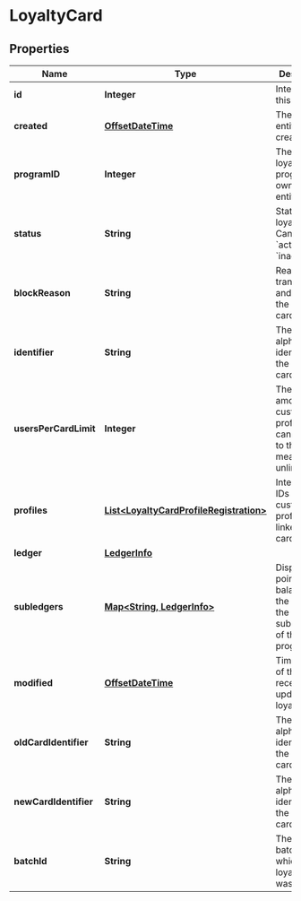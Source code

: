 

# LoyaltyCard


## Properties

Name | Type | Description | Notes
------------ | ------------- | ------------- | -------------
**id** | **Integer** | Internal ID of this entity. | 
**created** | [**OffsetDateTime**](OffsetDateTime.md) | The time this entity was created. | 
**programID** | **Integer** | The ID of the loyalty program that owns this entity. | 
**status** | **String** | Status of the loyalty card. Can be &#x60;active&#x60; or &#x60;inactive&#x60;.  | 
**blockReason** | **String** | Reason for transferring and blocking the loyalty card.  |  [optional]
**identifier** | **String** | The alphanumeric identifier of the loyalty card.  | 
**usersPerCardLimit** | **Integer** | The max amount of customer profiles that can be linked to the card. 0 means unlimited.  | 
**profiles** | [**List&lt;LoyaltyCardProfileRegistration&gt;**](LoyaltyCardProfileRegistration.md) | Integration IDs of the customers profiles linked to the card. |  [optional]
**ledger** | [**LedgerInfo**](LedgerInfo.md) |  |  [optional]
**subledgers** | [**Map&lt;String, LedgerInfo&gt;**](LedgerInfo.md) | Displays point balances of the card in the subledgers of the loyalty program. |  [optional]
**modified** | [**OffsetDateTime**](OffsetDateTime.md) | Timestamp of the most recent update of the loyalty card. |  [optional]
**oldCardIdentifier** | **String** | The alphanumeric identifier of the loyalty card.  |  [optional]
**newCardIdentifier** | **String** | The alphanumeric identifier of the loyalty card.  |  [optional]
**batchId** | **String** | The ID of the batch in which the loyalty card was created. |  [optional]



